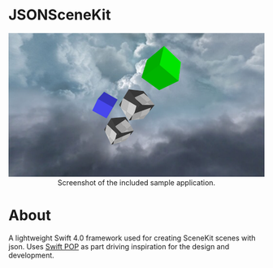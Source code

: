 # JSONSceneKit

<p align="center">
  <img src="https://github.com/PJCSpencer/JSONSceneKit/blob/master/thumbnail.png" alt="JSONSceneKit Sample App"/>Screenshot of the included sample application.
</p>

# About
A lightweight Swift 4.0 framework used for creating SceneKit scenes with json. Uses <a href="https://developer.apple.com/videos/play/wwdc2015/408/" target="_blank">Swift POP</a> as part driving inspiration for the design and development.
